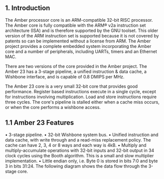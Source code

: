 ## 1. Introduction
The Amber processor core is an ARM-compatible 32-bit RISC processor. The Amber
core is fully compatible with the ARM® v2a instruction set architecture (ISA) and is
therefore supported by the GNU toolset. This older version of the ARM instruction
set is supported because it is not covered by patents so can be implemented without a
license from ARM. The Amber project provides a complete embedded system
incorporating the Amber core and a number of peripherals, including UARTs, timers
and an Ethernet MAC.

There are two versions of the core provided in the Amber project. The Amber 23 has
a 3-stage pipeline, a unified instruction & data cache, a Wishbone interface, and is
capable of 0.8 DMIPS per MHz. 

The Amber 23 core is a very small 32-bit core that provides good performance.
Register based instructions execute in a single cycle, except for instructions involving
multiplication. Load and store instructions require three cycles. The core's pipeline is
stalled either when a cache miss occurs, or when the core performs a wishbone
access.

## 1.1 Amber 23 Features
• 3-stage pipeline.
• 32-bit Wishbone system bus.
• Unified instruction and data cache, with write through and a read-miss
replacement policy. The cache can have 2, 3, 4 or 8 ways and each way is 4kB.
• Multiply and multiply-accumulate operations with 32-bit inputs and 32-bit
output in 34 clock cycles using the Booth algorithm. This is a small and slow
multiplier implementation.
• Little endian only, i.e. Byte 0 is stored in bits 7:0 and byte 3 in bits 31:24.
The following diagram shows the data flow through the 3-stage core.
